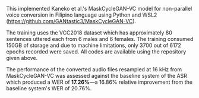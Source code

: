 This implemented Kaneko et al.'s MaskCycleGAN-VC model for non-parallel voice conversion in Filipino language using Python and WSL2 (https://github.com/GANtastic3/MaskCycleGAN-VC). 

The training uses the VCC2018 dataset which has approximately 80 sentences uttered each from 6 males and 6 females. The training consumed 150GB of storage and due to machine limitations, only 3700 out of 6172 epochs recorded were saved. All codes are available using the repository given above. 

The performance of the converted audio files resampled at 16 kHz from MaskCycleGAN-VC was assessed against the baseline system of the ASR which produced a WER of **17.26%**—a 16.86% relative improvement from the baseline system's WER of 20.76%.
